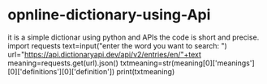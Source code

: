 # opnline-dictionary-using-Api
it is a  simple dictionar using python and APIs
the code is short and precise.
import requests
text=input("enter the word you want to search: ")
url="https://api.dictionaryapi.dev/api/v2/entries/en/"+text
meaning=requests.get(url).json()
txtmeaning=str(meaning[0]['meanings'][0]['definitions'][0]['definition'])
print(txtmeaning)

